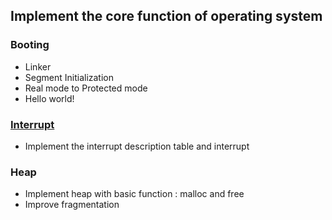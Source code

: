 ## Implement the core function of operating system
### Booting
* Linker
* Segment Initialization
* Real mode to Protected mode
* Hello world!

### [Interrupt](<https://github.com/WeiHongWi/myos/tree/main/src/idt>)
* Implement the interrupt description table and interrupt

### Heap
* Implement heap with basic function : malloc and free
* Improve fragmentation
